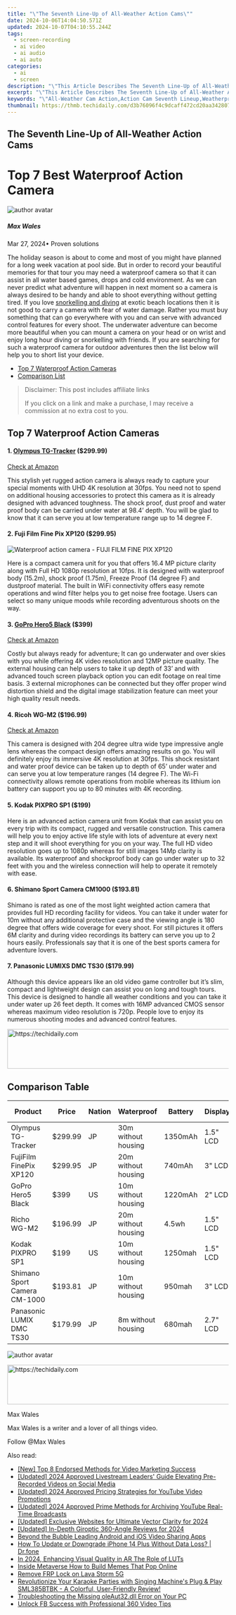 ```yaml
---
title: "\"The Seventh Line-Up of All-Weather Action Cams\""
date: 2024-10-06T14:04:50.571Z
updated: 2024-10-07T04:10:55.244Z
tags: 
  - screen-recording
  - ai video
  - ai audio
  - ai auto
categories: 
  - ai
  - screen
description: "\"This Article Describes The Seventh Line-Up of All-Weather Action Cams\""
excerpt: "\"This Article Describes The Seventh Line-Up of All-Weather Action Cams\""
keywords: "\"All-Weather Cam Action,Action Cam Seventh Lineup,Weatherproof Action Cams,Ultimate Action Cam Selection,Top Action Cam Series,Rainproof Camera Arsenal,Extreme Weather Cam Set\""
thumbnail: https://thmb.techidaily.com/d3b76096f4c9dcaff472cd20aa342807816191e8da2710c62b22806e55635c8b.jpg
---
```


## The Seventh Line-Up of All-Weather Action Cams

# Top 7 Best Waterproof Action Camera

![author avatar](https://images.wondershare.com/filmora/article-images/max-wales-author.jpg)

##### Max Wales

 Mar 27, 2024• Proven solutions

 The holiday season is about to come and most of you might have planned for a long week vacation at pool side. But in order to record your beautiful memories for that tour you may need a waterproof camera so that it can assist in all water based games, drops and cold environment. As we can never predict what adventure will happen in next moment so a camera is always desired to be handy and able to shoot everything without getting tired. If you love [snorkelling and diving](https://tools.techidaily.com/wondershare/filmora/download/) at exotic beach locations then it is not good to carry a camera with fear of water damage. Rather you must buy something that can go everywhere with you and can serve with advanced control features for every shoot. The underwater adventure can become more beautiful when you can mount a camera on your head or on wrist and enjoy long hour diving or snorkelling with friends. If you are searching for such a waterproof camera for outdoor adventures then the list below will help you to short list your device.

* [Top 7 Waterproof Action Cameras](#part1)
* [Comparison List](#part2)

>  Disclaimer: This post includes affiliate links
>
>  If you click on a link and make a purchase, I may receive a commission at no extra cost to you.
>

## Top 7 Waterproof Action Cameras

#### 1\. [Olympus TG-Tracker](https://tools.techidaily.com/wondershare/filmora/download/) ($299.99)

[Check at Amazon](https://www.amazon.com/gp/product/B01ERLMTSI/ref=as%5Fli%5Ftl?ie=UTF8&tag=vs-flora-20&camp=1789&creative=9325&linkCode=as2&creativeASIN=B01ERLMTSI&linkId=34d5c0e389cef67e7a6b9e5d754a12fc
)

 This stylish yet rugged action camera is always ready to capture your special moments with UHD 4K resolution at 30fps. You need not to spend on additional housing accessories to protect this camera as it is already designed with advanced toughness. The shock proof, dust proof and water proof body can be carried under water at 98.4’ depth. You will be glad to know that it can serve you at low temperature range up to 14 degree F.

#### 2\.  Fuji Film Fine Pix XP120 ($299.95)

![ Waterproof action camera - FUJI FILM FINE PIX XP120](https://images.wondershare.com/filmora/article-images/fuji-film-fine-pix-xp120.jpg)

 Here is a compact camera unit for you that offers 16.4 MP picture clarity along with Full HD 1080p resolution at 10fps. It is designed with waterproof body (15.2m), shock proof (1.75m), Freeze Proof (14 degree F) and dustproof material. The built in WiFi connectivity offers easy remote operations and wind filter helps you to get noise free footage. Users can select so many unique moods while recording adventurous shoots on the way.

#### 3\. [GoPro Hero5 Black](https://tools.techidaily.com/wondershare/filmora/download/) ($399)

[Check at Amazon](https://www.amazon.com/gp/product/B01M14ATO0/ref=as%5Fli%5Ftl?ie=UTF8&tag=vs-flora-20&camp=1789&creative=9325&linkCode=as2&creativeASIN=B01M14ATO0&linkId=5ce54ea937ecffa6b1b8056b6922abaa
)

 Costly but always ready for adventure; It can go underwater and over skies with you while offering 4K video resolution and 12MP picture quality. The external housing can help users to take it up depth of 33’ and with advanced touch screen playback option you can edit footage on real time basis. 3 external microphones can be connected but they offer proper wind distortion shield and the digital image stabilization feature can meet your high quality result needs.

#### 4\.  Ricoh WG-M2 ($196.99)

[Check at Amazon](https://www.amazon.com/gp/product/B01C395NWU/ref=as%5Fli%5Ftl?ie=UTF8&tag=vs-flora-20&camp=1789&creative=9325&linkCode=as2&creativeASIN=B01C395NWU&linkId=6090fffac05d4c82ef9e790492fd38f8
)

 This camera is designed with 204 degree ultra wide type impressive angle lens whereas the compact design offers amazing results on go. You will definitely enjoy its immersive 4K resolution at 30fps. This shock resistant and water proof device can be taken up to depth of 65’ under water and can serve you at low temperature ranges (14 degree F). The Wi-Fi connectivity allows remote operations from mobile whereas its lithium ion battery can support you up to 80 minutes with 4K recording.

#### 5\.  Kodak PIXPRO SP1 ($199)

 Here is an advanced action camera unit from Kodak that can assist you on every trip with its compact, rugged and versatile construction. This camera will help you to enjoy active life style with lots of adventure at every next step and it will shoot everything for you on your way. The full HD video resolution goes up to 1080p whereas for still images 14Mp clarity is available. Its waterproof and shockproof body can go under water up to 32 feet with you and the wireless connection will help to operate it remotely with ease.

#### 6\.  Shimano Sport Camera CM1000 ($193.81)

 Shimano is rated as one of the most light weighted action camera that provides full HD recording facility for videos. You can take it under water for 10m without any additional protective case and the viewing angle is 180 degree that offers wide coverage for every shoot. For still pictures it offers 6M clarity and during video recordings its battery can serve you up to 2 hours easily. Professionals say that it is one of the best sports camera for adventure lovers.

#### 7\.  Panasonic LUMIXS DMC TS30 ($179.99)

 Although this device appears like an old video game controller but it’s slim, compact and lightweight design can assist you on long and tough tours. This device is designed to handle all weather conditions and you can take it under water up 26 feet depth. It comes with 16MP advanced CMOS sensor whereas maximum video resolution is 720p. People love to enjoy its numerous shooting modes and advanced control features.

<!-- affiliate ads begin -->
<a href="https://appsumo.8odi.net/c/5597632/2118315/7443" target="_top" id="2118315">
  <img src="//a.impactradius-go.com/display-ad/7443-2118315" border="0" alt="https://techidaily.com" width="728" height="90"/>
</a>
<img height="0" width="0" src="https://appsumo.8odi.net/i/5597632/2118315/7443" style="position:absolute;visibility:hidden;" border="0" />
<!-- affiliate ads end -->

## Comparison Table

| Product                      | Price   | Nation | Waterproof          | Battery | Display  | Weight | shockproof | freezeproof     | Video resolution |
| ---------------------------- | ------- | ------ | ------------------- | ------- | -------- | ------ | ---------- | --------------- | ---------------- |
| Olympus TG-Tracker           | $299.99 | JP     | 30m without housing | 1350mAh | 1.5" LCD | 180g   | 2m         | \-10°C          | 4k/30fps         |
| FujiFilm FinePix XP120       | $299.95 | JP     | 20m without housing | 740mAh  | 3" LCD   | 453g   | 1.75m      | \-10°C to +40°C | 1080P/60fps      |
| GoPro Hero5 Black            | $399    | US     | 10m without housing | 1220mAh | 2" LCD   | 117g   | Y          | NA              | 4K/30FPS         |
| Richo WG-M2                  | $196.99 | JP     | 20m without housing | 4.5wh   | 1.5" LCD | 136g   | 2m         | \-10°C          | 1080P/30fps      |
| Kodak PIXPRO SP1             | $199    | US     | 10m without housing | 1250mah | 1.5" LCD | 155g   | 2m         | \-10°C to +40°C | 1080P/30fps      |
| Shimano Sport Camera CM-1000 | $193.81 | JP     | 10m without housing | 950mah  | 3" LCD   | 86g    | NA         | \-10°C to +40°C | 1080P/30fps      |
| Panasonic LUMIX DMC TS30     | $179.99 | JP     | 8m without housing  | 680mah  | 2.7" LCD | 144g   | 1.5m       | \-10°C          | 720p/30fps       |

![author avatar](https://images.wondershare.com/filmora/article-images/max-wales-author.jpg)

<!-- affiliate ads begin -->
<a href="https://bluetties.sjv.io/c/5597632/2141687/17094" target="_top" id="2141687">
  <img src="//a.impactradius-go.com/display-ad/17094-2141687" border="0" alt="https://techidaily.com" width="728" height="90"/>
</a>
<img height="0" width="0" src="https://bluetties.sjv.io/i/5597632/2141687/17094" style="position:absolute;visibility:hidden;" border="0" />
<!-- affiliate ads end -->

Max Wales

Max Wales is a writer and a lover of all things video.

Follow @Max Wales


<ins class="adsbygoogle"
     style="display:block"
     data-ad-format="autorelaxed"
     data-ad-client="ca-pub-7571918770474297"
     data-ad-slot="1223367746"></ins>



<ins class="adsbygoogle"
     style="display:block"
     data-ad-client="ca-pub-7571918770474297"
     data-ad-slot="8358498916"
     data-ad-format="auto"
     data-full-width-responsive="true"></ins>


<span class="atpl-alsoreadstyle">Also read:</span>
<div><ul>
<li><a href="https://youtube-web.techidaily.com/op-8-endorsed-methods-for-video-marketing-success/"><u>[New] Top 8 Endorsed Methods for Video Marketing Success</u></a></li>
<li><a href="https://facebook-videos.techidaily.com/updated-2024-approved-livestream-leaders-guide-elevating-pre-recorded-videos-on-social-media/"><u>[Updated] 2024 Approved Livestream Leaders' Guide Elevating Pre-Recorded Videos on Social Media</u></a></li>
<li><a href="https://fox-friendly.techidaily.com/updated-2024-approved-pricing-strategies-for-youtube-video-promotions/"><u>[Updated] 2024 Approved Pricing Strategies for YouTube Video Promotions</u></a></li>
<li><a href="https://screen-capture.techidaily.com/updated-2024-approved-prime-methods-for-archiving-youtube-real-time-broadcasts/"><u>[Updated] 2024 Approved Prime Methods for Archiving YouTube Real-Time Broadcasts</u></a></li>
<li><a href="https://fox-friendly.techidaily.com/updated-exclusive-websites-for-ultimate-vector-clarity-for-2024/"><u>[Updated] Exclusive Websites for Ultimate Vector Clarity for 2024</u></a></li>
<li><a href="https://fox-friendly.techidaily.com/updated-in-depth-giroptic-360-angle-reviews-for-2024/"><u>[Updated] In-Depth Giroptic 360-Angle Reviews for 2024</u></a></li>
<li><a href="https://fox-cloud.techidaily.com/beyond-the-bubble-leading-android-and-ios-video-sharing-apps/"><u>Beyond the Bubble Leading Android and iOS Video Sharing Apps</u></a></li>
<li><a href="https://review-topics.techidaily.com/how-to-update-or-downgrade-iphone-14-plus-without-data-loss-drfone-by-drfone-ios-system-repair-ios-system-repair/"><u>How To Update or Downgrade iPhone 14 Plus Without Data Loss? | Dr.fone</u></a></li>
<li><a href="https://fox-friendly.techidaily.com/in-2024-enhancing-visual-quality-in-ar-the-role-of-luts/"><u>In 2024, Enhancing Visual Quality in AR The Role of LUTs</u></a></li>
<li><a href="https://fox-friendly.techidaily.com/inside-metaverse-how-to-build-memes-that-pop-online/"><u>Inside Metaverse How to Build Memes That Pop Online</u></a></li>
<li><a href="https://review-topics.techidaily.com/remove-frp-lock-on-lava-storm-5g-by-drfone-android-unlock-remove-google-frp/"><u>Remove FRP Lock on Lava Storm 5G</u></a></li>
<li><a href="https://buynow-reviews.techidaily.com/revolutionize-your-karaoke-parties-with-singing-machines-plug-and-play-sml385btbk-a-colorful-user-friendly-review/"><u>Revolutionize Your Karaoke Parties with Singing Machine's Plug & Play SML385BTBK - A Colorful, User-Friendly Review!</u></a></li>
<li><a href="https://technical-tips.techidaily.com/troubleshooting-the-missing-oleaut32dll-error-on-your-pc/"><u>Troubleshooting the Missing oleAut32.dll Error on Your PC</u></a></li>
<li><a href="https://facebook-video-recording.techidaily.com/unlock-fb-success-with-professional-360-video-tips/"><u>Unlock FB Success with Professional 360 Video Tips</u></a></li>
</ul></div>

